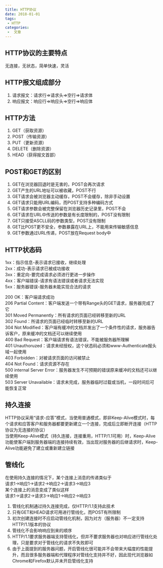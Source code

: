 ```yaml
---
title: HTTP协议
date: 2018-01-01
tags:
 - HTTP
categories:
 -  文章
---
```

## HTTP协议的主要特点
无连接，无状态，简单快速，灵活
## HTTP报文组成部分
1. 请求报文：请求行=>请求头=>空行=>请求体<br>
2. 响应报文：响应行=>响应头=>空行=>响应体
## HTTP方法
1. GET（获取资源）<br>
2. POST（传输资源）<br>
3. PUT（更新资源）<br>
4. DELETE（删除资源）<br>
5. HEAD（获得报文首部）
## POST和GET的区别
1. GET在浏览器回退时是无害的，POST会再次请求<br>
2. GET产生的URL地址可以被收藏，POST不行<br>
3. GET请求会被浏览器主动缓存，POST不会缓存，除非手动设置<br>
4. GET请求只能用URL编码，而POST支持多种编码方式<br>
5. GET请求参数会被完整保留在浏览器历史记录里，POST不会<br>
6. GET请求在URL中传送的参数是有长度限制的，POST没有限制<br>
7. GET只接受ASCLL码的参数类型，POST没有限制<br>
8. GET比POST更不安全，参数暴露在URL上，不能用来传输敏感信息<br>
9. GET参数通过URL传递，POST放在Request body中
## HTTP状态码
1xx：指示信息-表示请求已接收，继续处理<br>
2xx：成功-表示请求已被成功接收<br>
3xx：重定向-要完成请求必须进行更进一步操作<br>
4xx：客户端错误-请求有语法错误或者请求无法实现<br>
5xx：服务器错误-服务器未能实现合法的请求<br>

200 OK：客户端请求成功<br>
206 Partial Content：客户端发送一个带有Range头的GET请求，服务器完成了它<br>
301 Moved Permanently：所有请求的页面已经转移至新的URL<br>
302 Found：所请求的页面已经临时转移至新的URL<br>
304 Not Modified：客户端有缓冲的文档并发出了一个条件性的请求，服务器告诉客户，原来缓冲的文档还可以继续使用<br>
400 Bad Request：客户端请求有语法错误，不能被服务器所理解<br>
401 Unauthoruzed：请求未经授权，这个状态码必须和www-Authenticate报头域一起使用<br>
403 Forbidden：对被请求页面的访问被禁止<br>
404 Not Found：请求资源不存在<br>
500 internal Server Error：服务器发生不可预期的错误原来缓冲的文档还可以继续使用<br>
503 Server Unavailable：请求未完成，服务器临时过载或当机，一段时间后可能恢复正常
## 持久连接
HTTP协议采用“请求-应答”模式，当使用普通模式，即非Keep-Alive模式时，每个请求和应答客户和服务器都要更新建立一个连接，完成后立即断开连接（HTTP协议为无连接的协议）<br>
当使用Keep-Alive模式（持久连接，连接重用，HTTP/1.1可用）时，Keep-Alive功能使客户端到服务器端的连接持续有效，当出现对服务器的后继请求时，Keep-Alive功能避免了建立或重新建立链接
## 管线化
在使用持久连接的情况下，某个连接上消息的传递类似于<br>
请求1->响应1->请求2->响应2->请求3->响应3 <br>
某个连接上的消息变成了类似这样<br>
请求1->请求2->请求3->响应1->响应2->响应3<br>
1. 管线化机制通过持久连接完成，仅HTTP/1.1支持此技术<br>
2. 只有GET和HEAD请求可用进行管线化，而POST有所限制<br>
3. 初次创建连接时不应启动管线化机制，因为对方（服务器）不一定支持HTTP/1.1版本的协议<br>
4. 管线化不会影响响应到来的顺序<br>
5. HTTP/1.1要求服务器端支持管线化，但并不要求服务器也对响应进行管线化处理，只是要求对于管线化的请求不失败即可<br>
6. 由于上面提到的服务器问题，开启管线化很可能并不会带来大幅度的性能提升，而且很多服务器端和代理程序对管线化支持并不好，因此现代浏览器如Chrome和Firefox默认并未开启管线化支持